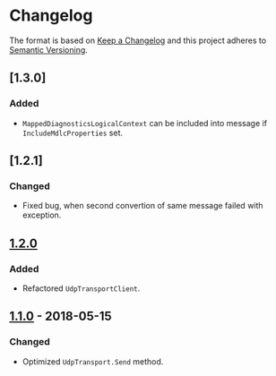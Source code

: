 # Changelog

The format is based on [Keep a Changelog](http://keepachangelog.com/en/1.0.0/) and this project adheres to [Semantic Versioning](https://semver.org/spec/v2.0.0.html).

## [1.3.0]
### Added
- `MappedDiagnosticsLogicalContext` can be included into message if `IncludeMdlcProperties` set.

## [1.2.1]
### Changed
- Fixed bug, when second convertion of same message failed with exception.

## [1.2.0]
### Added
- Refactored `UdpTransportClient`.

## [1.1.0] - 2018-05-15
### Changed
- Optimized `UdpTransport.Send` method.


[1.2.0]: https://github.com/skurdiukov/Graylog.Target/compare/releases/v1.2.0...releases/v1.2.1
[1.2.0]: https://github.com/skurdiukov/Graylog.Target/compare/releases/v1.1.0...releases/v1.2.0
[1.1.0]: https://github.com/skurdiukov/Graylog.Target/compare/19959397d274e1f4a9c7af6289fdfb3935a33572...releases/v1.1.0